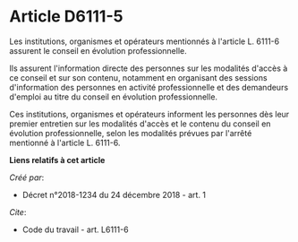 # Article D6111-5

Les institutions, organismes et opérateurs mentionnés à l'article L. 6111-6 assurent le conseil en évolution
professionnelle. 

Ils assurent l'information directe des personnes sur les modalités d'accès à ce conseil et sur son contenu, notamment en
organisant des sessions d'information des personnes en activité professionnelle et des demandeurs d'emploi au titre du
conseil en évolution professionnelle. 

Ces institutions, organismes et opérateurs informent les personnes dès leur premier entretien sur les modalités d'accès et le
contenu du conseil en évolution professionnelle, selon les modalités prévues par l'arrêté mentionné à l'article L. 6111-6.

**Liens relatifs à cet article**

_Créé par_:

  - Décret n°2018-1234 du 24 décembre 2018 - art. 1

_Cite_:

  - Code du travail - art. L6111-6
